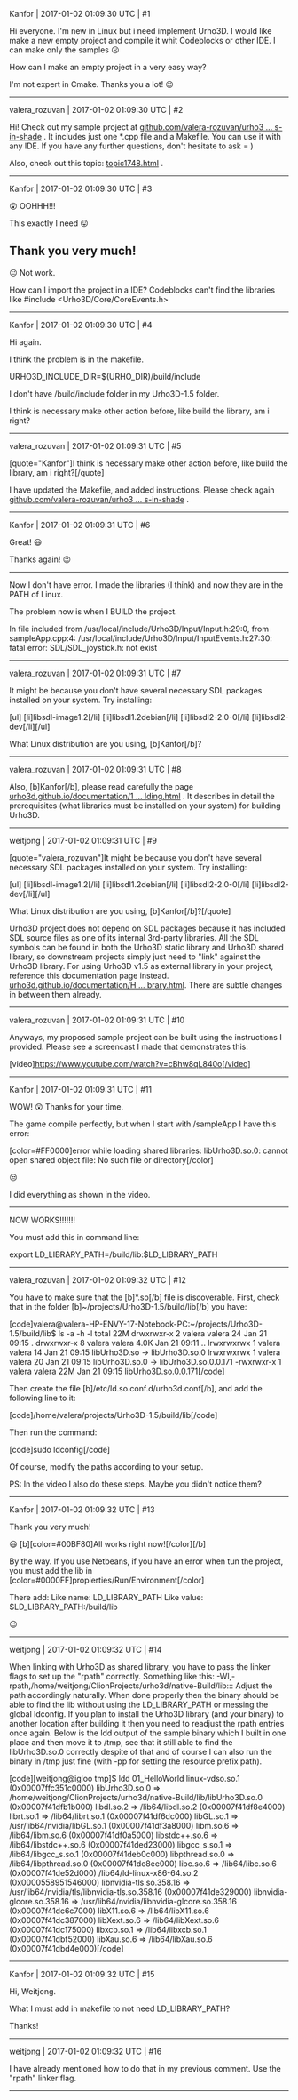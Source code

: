Kanfor | 2017-01-02 01:09:30 UTC | #1

Hi everyone.
I'm new in Linux but i need implement Urho3D. I would like make a new empty project and compile it whit Codeblocks or other IDE.
I can make only the samples :frowning:

How can I make an empty project in a very easy way?

I'm not expert in Cmake.
Thanks you a lot! :wink:

-------------------------

valera_rozuvan | 2017-01-02 01:09:30 UTC | #2

Hi! Check out my sample project at [github.com/valera-rozuvan/urho3 ... s-in-shade](https://github.com/valera-rozuvan/urho3d-demos/tree/master/rotating-cubes-in-shade) . It includes just one *.cpp file and a Makefile. You can use it with any IDE. If you have any further questions, don't hesitate to ask = )

Also, check out this topic: [topic1748.html](http://discourse.urho3d.io/t/my-urho3d-demos/1683/1) .

-------------------------

Kanfor | 2017-01-02 01:09:30 UTC | #3

:astonished:  OOHHH!!!

This exactly I need  :stuck_out_tongue:

Thank you very much!
---------------------------------
 :neutral_face:  Not work.

How can I import the project in a IDE?
Codeblocks can't find the libraries like #include <Urho3D/Core/CoreEvents.h>

-------------------------

Kanfor | 2017-01-02 01:09:30 UTC | #4

Hi again.

I think the problem is in the makefile.

URHO3D_INCLUDE_DIR=$(URHO_DIR)/build/include

I don't have /build/include folder in my Urho3D-1.5 folder.

I think is necessary make other action before, like build the library, am i right?

-------------------------

valera_rozuvan | 2017-01-02 01:09:31 UTC | #5

[quote="Kanfor"]I think is necessary make other action before, like build the library, am i right?[/quote]

I have updated the Makefile, and added instructions. Please check again [github.com/valera-rozuvan/urho3 ... s-in-shade](https://github.com/valera-rozuvan/urho3d-demos/tree/master/rotating-cubes-in-shade) .

-------------------------

Kanfor | 2017-01-02 01:09:31 UTC | #6

Great!
 :smiley: 

Thanks again!  :wink:

------------------------

Now I don't have error. I made the libraries (I think) and now they are in the PATH of Linux.

The problem now is when I BUILD the project.

In file included from /usr/local/include/Urho3D/Input/Input.h:29:0,
                 from sampleApp.cpp:4:
/usr/local/include/Urho3D/Input/InputEvents.h:27:30: fatal error: SDL/SDL_joystick.h: not exist

-------------------------

valera_rozuvan | 2017-01-02 01:09:31 UTC | #7

It might be because you don't have several necessary SDL packages installed on your system. Try installing:

[ul]
[li]libsdl-image1.2[/li]
[li]libsdl1.2debian[/li]
[li]libsdl2-2.0-0[/li]
[li]libsdl2-dev[/li][/ul]

What Linux distribution are you using, [b]Kanfor[/b]?

-------------------------

valera_rozuvan | 2017-01-02 01:09:31 UTC | #8

Also, [b]Kanfor[/b], please read carefully the page [urho3d.github.io/documentation/1 ... lding.html](http://urho3d.github.io/documentation/1.5/_building.html) . It describes in detail the prerequisites (what libraries must be installed on your system) for building Urho3D.

-------------------------

weitjong | 2017-01-02 01:09:31 UTC | #9

[quote="valera_rozuvan"]It might be because you don't have several necessary SDL packages installed on your system. Try installing:

[ul]
[li]libsdl-image1.2[/li]
[li]libsdl1.2debian[/li]
[li]libsdl2-2.0-0[/li]
[li]libsdl2-dev[/li][/ul]

What Linux distribution are you using, [b]Kanfor[/b]?[/quote]

Urho3D project does not depend on SDL packages because it has included SDL source files as one of its internal 3rd-party libraries. All the SDL symbols can be found in both the Urho3D static library and Urho3D shared library, so downstream projects simply just need to "link" against the Urho3D library. For using Urho3D v1.5 as external library in your project, reference this documentation page instead. [urho3d.github.io/documentation/H ... brary.html](http://urho3d.github.io/documentation/HEAD/_using_library.html). There are subtle changes in between them already.

-------------------------

valera_rozuvan | 2017-01-02 01:09:31 UTC | #10

Anyways, my proposed sample project can be built using the instructions I provided. Please see a screencast I made that demonstrates this:

[video]https://www.youtube.com/watch?v=cBhw8qL840o[/video]

-------------------------

Kanfor | 2017-01-02 01:09:31 UTC | #11

WOW!  :astonished: 
Thanks for your time.

The game compile perfectly, but when I start with /sampleApp I have this error:

[color=#FF0000]error while loading shared libraries: libUrho3D.so.0: cannot open shared object file: No such file or directory[/color]

 :unamused: 

I did everything as shown in the video.

-------------------------------

NOW WORKS!!!!!!!

You must add this in command line:

export LD_LIBRARY_PATH=<your folder of Urho3D>/build/lib:$LD_LIBRARY_PATH

-------------------------

valera_rozuvan | 2017-01-02 01:09:32 UTC | #12

You have to make sure that the [b]*.so[/b] file is discoverable. First, check that in the folder [b]~/projects/Urho3D-1.5/build/lib[/b] you have:

[code]valera@valera-HP-ENVY-17-Notebook-PC:~/projects/Urho3D-1.5/build/lib$ ls -a -h -l 
total 22M
drwxrwxr-x 2 valera valera   24 Jan 21 09:15 .
drwxrwxr-x 8 valera valera 4.0K Jan 21 09:11 ..
lrwxrwxrwx 1 valera valera   14 Jan 21 09:15 libUrho3D.so -> libUrho3D.so.0
lrwxrwxrwx 1 valera valera   20 Jan 21 09:15 libUrho3D.so.0 -> libUrho3D.so.0.0.171
-rwxrwxr-x 1 valera valera  22M Jan 21 09:15 libUrho3D.so.0.0.171[/code]

Then create the file [b]/etc/ld.so.conf.d/urho3d.conf[/b], and add the following line to it:

[code]/home/valera/projects/Urho3D-1.5/build/lib[/code]

Then run the command:

[code]sudo ldconfig[/code]

Of course, modify the paths according to your setup.

PS: In the video I also do these steps. Maybe you didn't notice them?

-------------------------

Kanfor | 2017-01-02 01:09:32 UTC | #13

Thank you very much!

 :smiley: 
[b][color=#00BF80]All works right now![/color][/b]

By the way. If you use Netbeans, if you have an error when tun the project, you must add the lib
in [color=#0000FF]propierties/Run/Environment[/color]

There add:
Like name: LD_LIBRARY_PATH
Like value: $LD_LIBRARY_PATH:<your Urho3D folder>/build/lib

 :wink:

-------------------------

weitjong | 2017-01-02 01:09:32 UTC | #14

When linking with Urho3D as shared library, you have to pass the linker flags to set up the "rpath" correctly. Something like this: -Wl,-rpath,/home/weitjong/ClionProjects/urho3d/native-Build/lib:::
Adjust the path accordingly naturally. When done properly then the binary should be able to find the lib without using the LD_LIBRARY_PATH or messing the global ldconfig. If you plan to install the Urho3D library (and your binary) to another location after building it then you need to readjust the rpath entries once again. Below is the ldd output of the sample binary which I built in one place and then move it to /tmp, see that it still able to find the libUrho3D.so.0 correctly despite of that and of course I can also run the binary in /tmp just fine (with -pp for setting the resource prefix path).

[code][weitjong@igloo tmp]$ ldd 01_HelloWorld 
	linux-vdso.so.1 (0x00007ffc351c0000)
	libUrho3D.so.0 => /home/weitjong/ClionProjects/urho3d/native-Build/lib/libUrho3D.so.0 (0x00007f41dfb1b000)
	libdl.so.2 => /lib64/libdl.so.2 (0x00007f41df8e4000)
	librt.so.1 => /lib64/librt.so.1 (0x00007f41df6dc000)
	libGL.so.1 => /usr/lib64/nvidia/libGL.so.1 (0x00007f41df3a8000)
	libm.so.6 => /lib64/libm.so.6 (0x00007f41df0a5000)
	libstdc++.so.6 => /lib64/libstdc++.so.6 (0x00007f41ded23000)
	libgcc_s.so.1 => /lib64/libgcc_s.so.1 (0x00007f41deb0c000)
	libpthread.so.0 => /lib64/libpthread.so.0 (0x00007f41de8ee000)
	libc.so.6 => /lib64/libc.so.6 (0x00007f41de52d000)
	/lib64/ld-linux-x86-64.so.2 (0x0000558951546000)
	libnvidia-tls.so.358.16 => /usr/lib64/nvidia/tls/libnvidia-tls.so.358.16 (0x00007f41de329000)
	libnvidia-glcore.so.358.16 => /usr/lib64/nvidia/libnvidia-glcore.so.358.16 (0x00007f41dc6c7000)
	libX11.so.6 => /lib64/libX11.so.6 (0x00007f41dc387000)
	libXext.so.6 => /lib64/libXext.so.6 (0x00007f41dc175000)
	libxcb.so.1 => /lib64/libxcb.so.1 (0x00007f41dbf52000)
	libXau.so.6 => /lib64/libXau.so.6 (0x00007f41dbd4e000)[/code]

-------------------------

Kanfor | 2017-01-02 01:09:32 UTC | #15

Hi, Weitjong.

What I must add in makefile to not need LD_LIBRARY_PATH?

Thanks!

-------------------------

weitjong | 2017-01-02 01:09:32 UTC | #16

I have already mentioned how to do that in my previous comment. Use the "rpath" linker flag.

-------------------------

